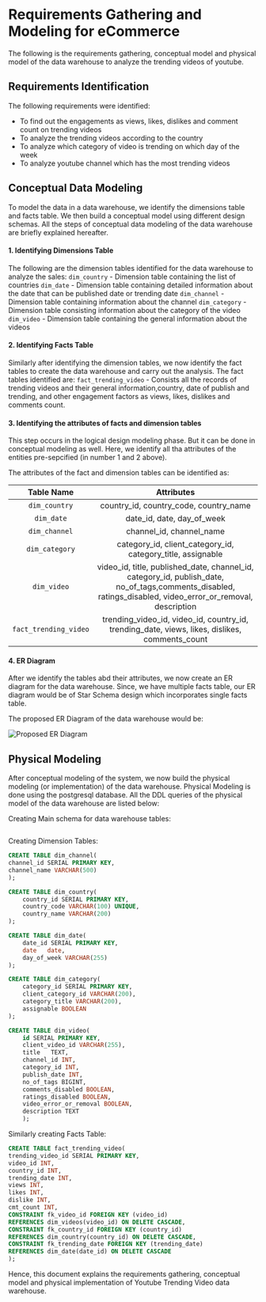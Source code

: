 # Requirements Gathering and Modeling for eCommerce
The following is the requirements gathering, conceptual model and physical model of the data warehouse to analyze the trending videos of youtube.

## Requirements Identification
The following requirements were identified:
- To find out the engagements as views, likes, dislikes and comment count on trending videos
- To analyze the trending videos according to the country
- To analyze which category of video is trending on which day of the week
- To analyze youtube channel which has the most trending videos 


## Conceptual Data Modeling

To model the data in a data warehouse, we identify the dimensions table and facts table. We then build a conceptual model using different design schemas. All the steps of conceptual data modeling of the data warehouse are briefly explained hereafter.

#### 1. Identifying Dimensions Table
The following are the dimension tables identified for the data warehouse to analyze the sales:
```dim_country``` - Dimension table containing the list of countries
```dim_date``` - Dimension table containing detailed information about the date that can be published date or trending date 
```dim_channel``` - Dimension table containing information about the channel
```dim_category``` - Dimension table consisting information about the category of the video
```dim_video``` - Dimension table containing the general information about the videos


#### 2. Identifying Facts Table
Similarly after identifying the dimension tables, we now identify the fact tables to create the data warehouse and carry out the analysis. The fact tables identified are:
```fact_trending_video``` - Consists all the records of trending videos and their general information,country, date of publish and trending, and other engagement factors as views, likes, dislikes and comments count. 


#### 3. Identifying the attributes of facts and dimension tables
This step occurs in the logical design modeling phase. But it can be done in conceptual modeling as well. Here, we identify all tha attributes of the entities pre-sepcified (in number 1 and 2 above).

The attributes of the fact and dimension tables can be identified as:

| Table Name | Attributes | 
| :---: | :---: | 
| ```dim_country``` | country_id, country_code, country_name | 
| ```dim_date``` | date_id, date, day_of_week | 
| ```dim_channel``` | channel_id, channel_name | 
| ```dim_category``` | category_id, client_category_id, category_title, assignable | 
| ```dim_video``` | video_id, title, published_date, channel_id, category_id, publish_date, no_of_tags,comments_disabled, ratings_disabled, video_error_or_removal, description | 
| ```fact_trending_video``` | trending_video_id, video_id, country_id, trending_date, views, likes, dislikes, comments_count| 

#### 4. ER Diagram
After we identify the tables abd their attributes, we now create an ER diagram for the data warehouse. Since, we have multiple facts table, our ER diagram would be of Star Schema design which incorporates single facts table.

The proposed ER Diagram of the data warehouse would be:

![Proposed ER Diagram](final-project-logical-model.drawio.png)

## Physical Modeling

After conceptual modeling of the system, we now build the physical modeling (or implementation) of the data warehouse. Physical Modeling is done using the postgresql database. All the DDL queries of the physical model of the data warehouse are listed below:

Creating Main schema for data warehouse tables:
```sql
```
Creating Dimension Tables:
```sql
CREATE TABLE dim_channel(
channel_id SERIAL PRIMARY KEY,
channel_name VARCHAR(500)
);
```

```sql
CREATE TABLE dim_country(
    country_id SERIAL PRIMARY KEY,
    country_code VARCHAR(100) UNIQUE,
    country_name VARCHAR(200)
);
```
```sql
CREATE TABLE dim_date(
    date_id SERIAL PRIMARY KEY,
    date   date,
    day_of_week VARCHAR(255)
);
```
```sql
CREATE TABLE dim_category(
    category_id SERIAL PRIMARY KEY,
    client_category_id VARCHAR(200),
    category_title VARCHAR(200),
    assignable BOOLEAN
);
```
```sql
CREATE TABLE dim_video(
    id SERIAL PRIMARY KEY,
	client_video_id	VARCHAR(255),
	title	TEXT,
	channel_id INT,
	category_id INT,
	publish_date INT,
	no_of_tags BIGINT,
    comments_disabled BOOLEAN,
    ratings_disabled BOOLEAN,
    video_error_or_removal BOOLEAN,
    description TEXT
	);
```
Similarly creating Facts Table: 
```sql
CREATE TABLE fact_trending_video(
trending_video_id SERIAL PRIMARY KEY,
video_id INT,
country_id INT,
trending_date INT,
views INT,
likes INT,
dislike INT,
cmt_count INT,
CONSTRAINT fk_video_id FOREIGN KEY (video_id)
REFERENCES dim_videos(video_id) ON DELETE CASCADE,
CONSTRAINT fk_country_id FOREIGN KEY (country_id)
REFERENCES dim_country(country_id) ON DELETE CASCADE,
CONSTRAINT fk_trending_date FOREIGN KEY (trending_date)
REFERENCES dim_date(date_id) ON DELETE CASCADE
);
```
Hence, this document explains the requirements gathering, conceptual model and physical implementation of Youtube Trending Video data warehouse.